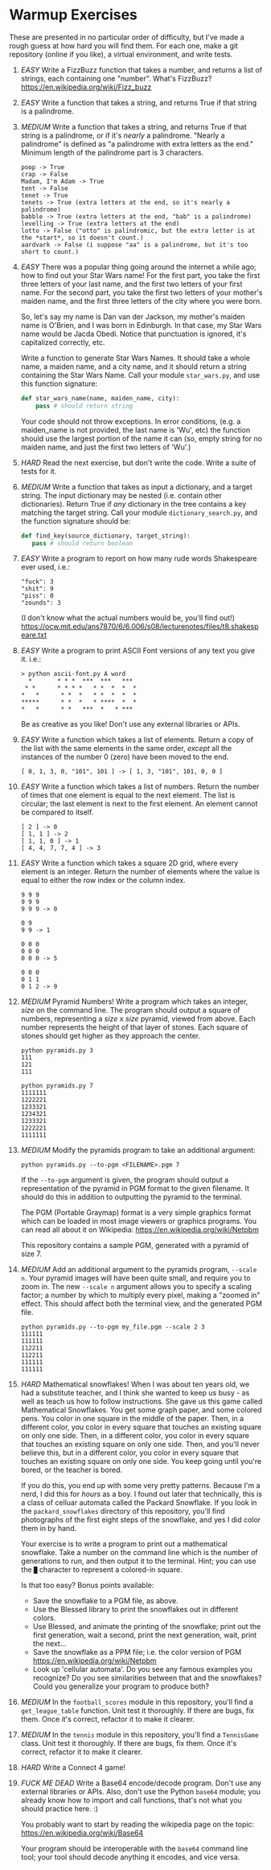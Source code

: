# Warmup Exercises

These are presented in no particular order of difficulty, but I've made a rough guess at how hard you will find them. For each one, make a git repository (online if you like), a virtual environment, and write tests.

1. *EASY* Write a FizzBuzz function that takes a number, and returns a list of strings, each containing one "number". What's FizzBuzz? https://en.wikipedia.org/wiki/Fizz_buzz

2. *EASY* Write a function that takes a string, and returns True if that string is a palindrome.

3. *MEDIUM* Write a function that takes a string, and returns True if that string is a palindrome, or if it's *nearly* a palindrome. "Nearly a palindrome" is defined as "a palindrome with extra letters as the end." Minimum length of the palindrome part is 3 characters.
    ```
    poop -> True
    crap -> False
    Madam, I'm Adam -> True
    tent -> False
    tenet -> True
    tenets -> True (extra letters at the end, so it's nearly a palindrome)
    babble -> True (extra letters at the end, "bab" is a palindrome)
    levelling -> True (extra letters at the end)
    lotto -> False ("otto" is palindromic, but the extra letter is at the *start*, so it doesn't count.)
    aardvark -> False (i suppose "aa" is a palindrome, but it's too short to count.)
    ```

4. *EASY* There was a popular thing going around the internet a while ago; how to find out your Star Wars name! For the first part, you take the first three letters of your last name, and the first two letters of your first name. For the second part, you take the first two letters of your mother's maiden name, and the first three letters of the city where you were born.

    So, let's say my name is Dan van der Jackson, my mother's maiden name is O'Brien, and I was born in Edinburgh. In that case, my Star Wars name would be Jacda Obedi. Notice that punctuation is ignored, it's capitalized correctly, etc.

    Write a function to generate Star Wars Names. It should take a whole name, a maiden name, and a city name, and it should return a string containing the Star Wars Name. Call your module `star_wars.py`, and use this function signature:
    ```python
    def star_wars_name(name, maiden_name, city):
        pass # should return string
    ```
    Your code should not throw exceptions. In error conditions, (e.g. a maiden_name is not provided, the last name is 'Wu', etc) the function should use the largest portion of the name it can (so, empty string for no maiden name, and just the first two letters of 'Wu'.)

4. *HARD* Read the next exercise, but don't write the code. Write a suite of tests for it.
5. *MEDIUM* Write a function that takes as input a dictionary, and a target string. The input dictionary may be nested (i.e. contain other dictionaries). Return True if *any* dictionary in the tree contains a key matching the target string. Call your module `dictionary_search.py`, and the function signature should be:
    ```python
    def find_key(source_dictionary, target_string):
       pass # should return boolean
    ```

6. *EASY* Write a program to report on how many rude words Shakespeare ever used, i.e.:
    ```
    "fuck": 3
    "shit": 9
    "piss": 0
    "zounds": 3
    ```
    (I don't know what the actual numbers would be, you'll find out!)
    https://ocw.mit.edu/ans7870/6/6.006/s08/lecturenotes/files/t8.shakespeare.txt

7. *EASY* Write a program to print ASCII Font versions of any text you give it. i.e.:
    ```
    > python ascii-font.py A word
      *       * * *  ***  ***   ***
     * *      * * * *   * *  *  *  *
    *   *      * *  *   * *  *  *  *
    *****      * *  *   * ****  *  *
    *   *      * *   ***  *   * *** 
    ```

    Be as creative as you like! Don't use any external libraries or APIs.

8. *EASY* Write a function which takes a list of elements. Return a copy of the list with the same elements in the same order, _except_ all the instances of the number 0 (zero) have been moved to the end.
   ```
   [ 0, 1, 3, 0, "101", 101 ] -> [ 1, 3, "101", 101, 0, 0 ]
   ```

8. *EASY* Write a function which takes a list of numbers. Return the number of times that one element is equal to the next element. The list is circular; the last element is next to the first element. An element cannot be compared to itself.
   ```
   [ 2 ] -> 0
   [ 1, 1 ] -> 2
   [ 1, 1, 0 ] -> 1
   [ 4, 4, 7, 7, 4 ] -> 3
   ```

8. *EASY* Write a function which takes a square 2D grid, where every element is an integer. Return the number of elements where the value is equal to either the row index or the column index.
    ```
    9 9 9
    9 9 9
    9 9 9 -> 0

    0 9
    9 9 -> 1

    0 0 0
    0 0 0
    0 0 0 -> 5

    0 0 0
    0 1 1
    0 1 2 -> 9
    ```

8. *MEDIUM* Pyramid Numbers! Write a program which takes an integer, _size_ on the command line. The program should output a square of numbers, representing a _size_ x _size_ pyramid, viewed from above. Each number represents the height of that layer of stones. Each square of stones should get higher as they approach the center.
    ```
    python pyramids.py 3
    111
    121
    111

    python pyramids.py 7
    1111111
    1222221
    1233321
    1234321
    1233321
    1222221
    1111111
    ```

8. *MEDIUM* Modify the pyramids program to take an additional argument:
   ```
   python pyramids.py --to-pgm <FILENAME>.pgm 7
   ```
   If the `--to-pgm` argument is given, the program should output a representation of the pyramid in PGM format to the given filename. It should do this in addition to outputting the pyramid to the terminal.

   The PGM (Portable Graymap) format is a very simple graphics format which can be loaded in most image viewers or graphics programs. You can read all about it on Wikipedia: https://en.wikipedia.org/wiki/Netpbm

   This repository contains a sample PGM, generated with a pyramid of size 7.

8. *MEDIUM* Add an additional argument to the pyramids program, `--scale n`. Your pyramid images will have been quite small, and require you to zoom in. The new `--scale n` argument allows you to specify a scaling factor; a number by which to multiply every pixel, making a "zoomed in" effect. This should affect both the terminal view, and the generated PGM file.
   ```
   python pyramids.py --to-pgm my_file.pgm --scale 2 3
   111111
   111111
   112211
   112211
   111111
   111111
   ```

8. *HARD* Mathematical snowflakes! When I was about ten years old, we had a substitute teacher, and I think she wanted to keep us busy - as well as teach us how to follow instructions. She gave us this game called Mathematical Snowflakes. You get some graph paper, and some colored pens. You color in one square in the middle of the paper. Then, in a different color, you color in every square that touches an existing square on only one side. Then, in a different color, you color in every square that touches an existing square on only one side. Then, and you'll never believe this, but in a different color, you color in every square that touches an existing square on only one side. You keep going until you're bored, or the teacher is bored.

   If you do this, you end up with some very pretty patterns. Because I'm a nerd, I did this for _hours_ as a boy. I found out later that technically, this is a class of celluar automata called the Packard Snowflake. If you look in the `packard_snowflakes` directory of this repository, you'll find photographs of the first eight steps of the snowflake, and yes I did color them in by hand.

   Your exercise is to write a program to print out a mathematical snowflake. Take a number on the command line which is the number of generations to run, and then output it to the terminal. Hint; you can use the `█` character to represent a colored-in square.

   Is that too easy? Bonus points available:
   * Save the snowflake to a PGM file, as above.
   * Use the Blessed library to print the snowflakes out in different colors.
   * Use Blessed, and animate the printing of the snowflake; print out the first generation, wait a second, print the next generation, wait, print the next...
   * Save the snowflake as a PPM file; i.e. the color version of PGM https://en.wikipedia.org/wiki/Netpbm
   * Look up 'cellular automata'. Do you see any famous examples you recognize? Do you see similarities between that and the snowflakes? Could you generalize your program to produce both?

8. *MEDIUM* In the `football_scores` module in this repository, you'll find a `get_league_table` function. Unit test it thoroughly. If there are bugs, fix them. Once it's correct, refactor it to make it clearer.

8. *MEDIUM* In the `tennis` module in this repository, you'll find a `TennisGame` class. Unit test it thoroughly. If there are bugs, fix them. Once it's correct, refactor it to make it clearer.


8. *HARD* Write a Connect 4 game!

8. *FUCK ME DEAD* Write a Base64 encode/decode program. Don't use any external libraries or APIs. Also, don't use the Python `base64` module; you already know how to import and call functions, that's not what you should practice here. :)

   You probably want to start by reading the wikipedia page on the topic: https://en.wikipedia.org/wiki/Base64

   Your program should be interoperable with the `base64` command line tool; your tool should decode anything it encodes, and vice versa.


